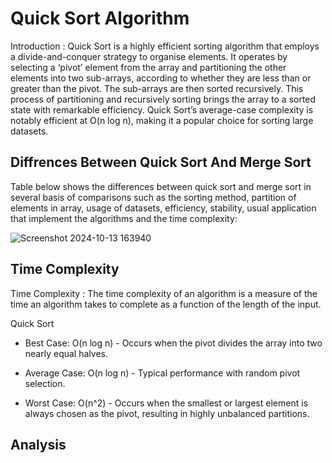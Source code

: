 # Quick Sort Algorithm

Introduction : Quick Sort is a highly efficient sorting algorithm that employs a divide-and-conquer strategy to organise elements. It operates by selecting a ‘pivot’ element from the array and 
partitioning the other elements into two sub-arrays, according to whether they are less than or greater than the pivot. The sub-arrays are then sorted recursively. 
This process of partitioning and recursively sorting brings the array to a sorted state with remarkable efficiency. Quick Sort’s average-case complexity is notably efficient at O(n log n), 
making it a popular choice for sorting large datasets.

## Diffrences Between Quick Sort And Merge Sort

Table below shows the differences between quick sort and merge sort in several basis of comparisons such as the sorting method, partition of elements in array,
usage of datasets, efficiency, stability, usual application that implement the algorithms and the time complexity:

![Screenshot 2024-10-13 163940](https://github.com/user-attachments/assets/b6cc11ea-60f0-4b7a-be67-cb8a2b7493d7)

## Time Complexity

Time Complexity : The time complexity of an algorithm is a measure of the time an algorithm takes to complete as a function of the length of the input.

Quick Sort

- Best Case: O(n log n) - Occurs when the pivot divides the array into two nearly equal halves.

- Average Case: O(n log n) - Typical performance with random pivot selection.

- Worst Case: O(n^2) - Occurs when the smallest or largest element is always chosen as the pivot, resulting in highly unbalanced partitions.

## Analysis
